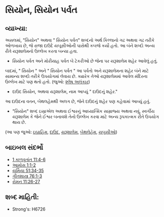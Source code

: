 # સિયોન, સિયોન પર્વત 

## વ્યાખ્યા: 

અસલમાં, "સિયોન" અથવા " સિયોન પર્વત" શબ્દનો અર્થ કિલ્લાનો ગઢ અથવા ગઢ તરીકે ઓળખાય છે, જે રાજા દાઉદે યબૂસીઓની પાસેથી કબજે કર્યો હતો.
આ બંને શબ્દો અન્ય રીતે યરૂશાલેમનો ઉલ્લેખ કરતા બન્યા હતા.

* સિયોન પર્વત અને મોરીયાહ પર્વત બે ટેકરીઓ છે જેના પર યરૂશાલેમ શહેર આવેલું હતું.

બાદમાં, " સિયોન " અને " સિયોન પર્વત " આ પર્વતો અને યરૂશાલેમના શહેર બંને માટે સામાન્ય શબ્દો તરીકે ઉપયોગમાં લેવાય છે.
ક્યારેક તેઓ યરૂશાલેમમાં આવેલ મંદિરના ઉલ્લેખ માટે પણ થતો હતો. (જુઓ: [શ્લેષ અલંકાર](rc://gu/ta/man/translate/figs-metonymy))

* દાઉદ સિયોન, અથવા યરૂશાલેમ, નામ આપ્યું " દાઉદનું શહેર."

આ દાઉદના વતન, બેથલહેમથી અલગ છે, જેને દાઉદનું શહેર પણ કહેવામાં આવ્યું હતું.

* "સિયોન" શબ્દ ઇસ્રાએલ અથવા ઈશ્વરનું આધ્યાત્મિક સામ્રાજ્ય અથવા નવું, સ્વર્ગીય યરૂશાલેમ કે જેને ઈશ્વર બનાવશે તેનો ઉલ્લેખ કરવા માટે અન્ય રૂપકાત્મક રીતે ઉપયોગ થાય છે.

(આ પણ જુઓ: [ઇબ્રાહિમ](../names/abraham.md), [દાઉદ](../names/david.md), [યરૂશાલેમ](../names/jerusalem.md), [બેથલેહેમ](../names/bethlehem.md), [યબુસીઓ](../names/jebusites.md))

## બાઇબલ સંદર્ભો

* [1 કાળવૃતાંત 11:4-6](rc://gu/tn/help/1ch/11/04)
* [આમોસ 1:1-2](rc://gu/tn/help/amo/01/01)
* [યર્મિયા 51:34-35](rc://gu/tn/help/jer/51/34)
* [ગીતશાસ્ત્ર 76:1-3](rc://gu/tn/help/psa/076/001)
* [રોમન 11:26-27](rc://gu/tn/help/rom/11/26)

## શબ્દ માહિતી: 

* Strong's: H6726
